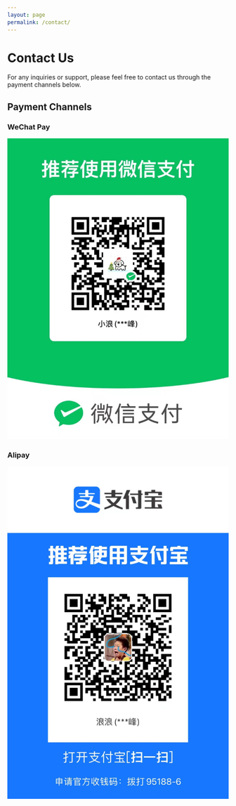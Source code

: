 ```yaml
---
layout: page
permalink: /contact/
---
```


# Contact Us

For any inquiries or support, please feel free to contact us through the payment channels below.

## Payment Channels

<div class="payment-channels">
  <div class="payment-channel">
    <h3>WeChat Pay</h3>
    <img src="/assets/images/wechat-pay.png" alt="WeChat Pay">
  </div>
  <div class="payment-channel">
    <h3>Alipay</h3>
    <img src="/assets/images/alipay.png" alt="Alipay">
  </div>
</div>
